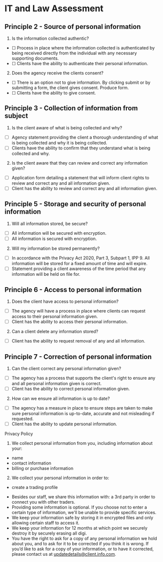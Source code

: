 # IT and Law Assessment

## Principle 2 - Source of personal information
<!-- Actionable item 1. Interpretation -->
1. Is the information collected authentic?
- [ ] <!-- Roman, should I be wording it like this --> Process in place where the information collected is authenticated by being received directly from the individual with any necessary supporting documents.
- [ ] <!-- or do I keep it simple like this --> Clients have the ability to authenticate their personal information.
<!-- Actionable item 2. Interpretation -->
2. Does the agency receive the clients consent?
- [ ] <!-- extended action -->There is an option not to give information. By clicking submit or by submitting a form, the client gives consent. Produce form.
- [ ] <!-- short action -->Clients have the ability to give consent.
<!-- The remaining Principles will have 2 action options for each interpretation. Can you let me know with either a comment or a tick in the box, whether A or B is the better action for each -->
## Principle 3 - Collection of information from subject
<!-- Actionable item 1. Interpretation -->
1. Is the client aware of what is being collected and why?
- [ ] Agency statement providing the client a thorough understanding of what is being collected and why it is being collected.
- [ ] Clients have the ability to confirm that they understand what is being collected and why.
<!-- Actionable item 2. Interpretation -->
2. Is the client aware that they can review and correct any information given?
- [ ] Application form detailing a statement that will inform client rights to review and correct any and all information given.
- [ ] Client has the ability to review and correct any and all information given.

## Principle 5 - Storage and security of personal information
<!-- Actionable item 1. Interpretation -->
1. Will all information stored, be secure?
- [ ] All information will be secured with encryption.
- [ ] All information is secured with encryption.
<!-- Actionable item 2. Interpretation -->
2. Will my information be stored permanently?
- [ ] In accordance with the Privacy Act 2020, Part 3, Subpart 1, IPP 9. All information will be stored for a fixed amount of time and will expire.
- [ ] Statement providing a client awareness of the time period that any information will be held on file for.

## Principle 6 - Access to personal information
<!-- Actionable item 1. Interpretation -->
1. Does the client have access to personal information?
- [ ] The agency will have a process in place where clients can request access to their personal information given.
- [ ] Client has the ability to access their personal information.
<!-- Actionable item 2. Interpretation -->
2. Can a client delete any information stored?
- [ ] Client has the ability to request removal of any and all information.

## Principle 7 - Correction of personal information
<!-- Actionable item 1. Interpretation -->
1. Can the client correct any personal information given?
- [ ] The agency has a process that supports the client's right to ensure any and all personal information given is correct.
- [ ] Client has the ability to correct personal information given.
<!-- Actionable item 2. Interpretation -->
2. How can we ensure all information is up to date?
- [ ] The agency has a measure in place to ensure steps are taken to make sure personal information is up-to-date, accurate and not misleading if requested.
- [ ] Client has the ability to update personal information.

Privacy Policy

1. We collect personal information from you, including information about your:
* name
* contact information
* billing or purchase information
2. We collect your personal information in order to:
- create a trading profile
* Besides our staff, we share this information with:
a 3rd party in order to connect you with other traders.
* Providing some information is optional. If you choose not to enter a certain type of information, we'll be unable to provide specific services.
* We keep your information safe by storing it in encrypted files and only allowing certain staff to access it.
* We keep your information for 12 months at which point we securely destroy it by securely erasing all digi.
* You have the right to ask for a copy of any personal information we hold about you, and to ask for it to be corrected if you think it is wrong. If you’d like to ask for a copy of your information, or to have it corrected, please contact us at updatedetails@client.info.com.
